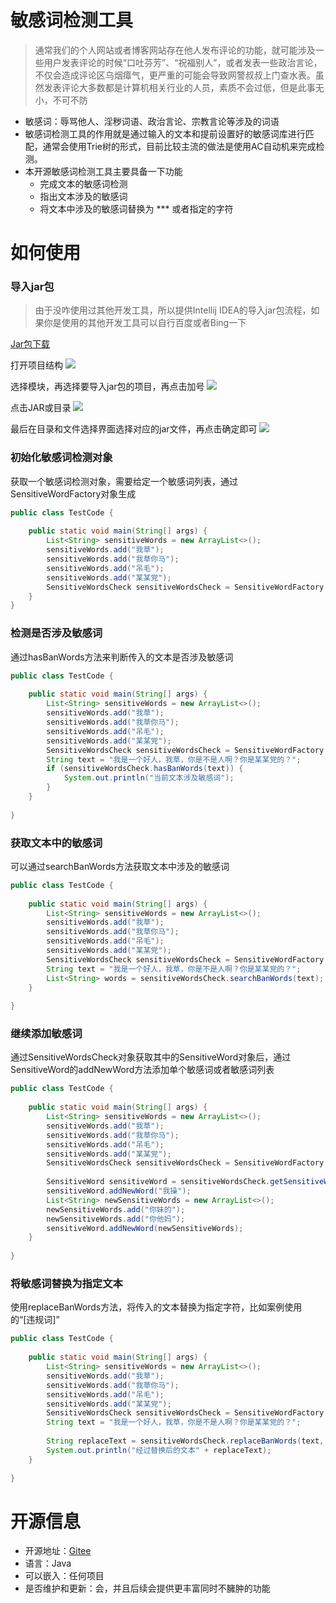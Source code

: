 # 敏感词检测工具
>通常我们的个人网站或者博客网站存在他人发布评论的功能，就可能涉及一些用户发表评论的时候“口吐芬芳”、“祝福别人”，或者发表一些政治言论，不仅会造成评论区乌烟瘴气，更严重的可能会导致网警叔叔上门查水表。虽然发表评论大多数都是计算机相关行业的人员，素质不会过低，但是此事无小，不可不防

- 敏感词：辱骂他人、淫秽词语、政治言论、宗教言论等涉及的词语
- 敏感词检测工具的作用就是通过输入的文本和提前设置好的敏感词库进行匹配，通常会使用Trie树的形式，目前比较主流的做法是使用AC自动机来完成检测。
- 本开源敏感词检测工具主要具备一下功能
	- 完成文本的敏感词检测
	- 指出文本涉及的敏感词
	- 将文本中涉及的敏感词替换为 *** 或者指定的字符

# 如何使用

### 导入jar包
>由于没咋使用过其他开发工具，所以提供Intellij IDEA的导入jar包流程，如果你是使用的其他开发工具可以自行百度或者Bing一下

[Jar包下载](https://blog-oos.paofull.cn/jar/SensitiveWordUtils-1.0.0.jar)

打开项目结构
![](./image/Pasted%20image%2020240401160929.png)

选择模块，再选择要导入jar包的项目，再点击加号
![](./image/Pasted%20image%2020240401161048.png)

点击JAR或目录
![](./image/Pasted%20image%2020240401161417.png)

最后在目录和文件选择界面选择对应的jar文件，再点击确定即可
![](./image/Pasted%20image%2020240401161509.png)


### 初始化敏感词检测对象
获取一个敏感词检测对象，需要给定一个敏感词列表，通过SensitiveWordFactory对象生成
```java
public class TestCode {  
  
	public static void main(String[] args) {  
		List<String> sensitiveWords = new ArrayList<>();  
		sensitiveWords.add("我草");  
		sensitiveWords.add("我草你马");  
		sensitiveWords.add("吊毛");  
		sensitiveWords.add("某某党");  
		SensitiveWordsCheck sensitiveWordsCheck = SensitiveWordFactory.getDefaultSensitiveWordsCheck(sensitiveWords);  
	}  
}
```
### 检测是否涉及敏感词
通过hasBanWords方法来判断传入的文本是否涉及敏感词
```java
public class TestCode {  
  
	public static void main(String[] args) {  
		List<String> sensitiveWords = new ArrayList<>();  
		sensitiveWords.add("我草");  
		sensitiveWords.add("我草你马");  
		sensitiveWords.add("吊毛");  
		sensitiveWords.add("某某党");  
		SensitiveWordsCheck sensitiveWordsCheck = SensitiveWordFactory.getDefaultSensitiveWordsCheck(sensitiveWords);  
		String text = "我是一个好人，我草，你是不是人啊？你是某某党的？";  
		if (sensitiveWordsCheck.hasBanWords(text)) {  
			System.out.println("当前文本涉及敏感词");  
		}  
	}  
  
}
```
### 获取文本中的敏感词
可以通过searchBanWords方法获取文本中涉及的敏感词
```java
public class TestCode {  
  
	public static void main(String[] args) {  
		List<String> sensitiveWords = new ArrayList<>();  
		sensitiveWords.add("我草");  
		sensitiveWords.add("我草你马");  
		sensitiveWords.add("吊毛");  
		sensitiveWords.add("某某党");  
		SensitiveWordsCheck sensitiveWordsCheck = SensitiveWordFactory.getDefaultSensitiveWordsCheck(sensitiveWords);  
		String text = "我是一个好人，我草，你是不是人啊？你是某某党的？";  
		List<String> words = sensitiveWordsCheck.searchBanWords(text);  
	}  
  
}
```
### 继续添加敏感词
通过SensitiveWordsCheck对象获取其中的SensitiveWord对象后，通过SensitiveWord的addNewWord方法添加单个敏感词或者敏感词列表
```java
public class TestCode {  
  
	public static void main(String[] args) {  
		List<String> sensitiveWords = new ArrayList<>();  
		sensitiveWords.add("我草");  
		sensitiveWords.add("我草你马");  
		sensitiveWords.add("吊毛");  
		sensitiveWords.add("某某党");  
		SensitiveWordsCheck sensitiveWordsCheck = SensitiveWordFactory.getDefaultSensitiveWordsCheck(sensitiveWords);  
		 
		SensitiveWord sensitiveWord = sensitiveWordsCheck.getSensitiveWord();  
		sensitiveWord.addNewWord("我操");  
		List<String> newSensitiveWords = new ArrayList<>();  
		newSensitiveWords.add("你妹的");  
		newSensitiveWords.add("你他妈");  
		sensitiveWord.addNewWord(newSensitiveWords);  
	}  
  
}
```
### 将敏感词替换为指定文本
使用replaceBanWords方法，将传入的文本替换为指定字符，比如案例使用的“[违规词]”
```java
public class TestCode {  
  
	public static void main(String[] args) {  
		List<String> sensitiveWords = new ArrayList<>();  
		sensitiveWords.add("我草");  
		sensitiveWords.add("我草你马");  
		sensitiveWords.add("吊毛");  
		sensitiveWords.add("某某党");  
		SensitiveWordsCheck sensitiveWordsCheck = SensitiveWordFactory.getDefaultSensitiveWordsCheck(sensitiveWords);  
		String text = "我是一个好人，我草，你是不是人啊？你是某某党的？";  
		
		String replaceText = sensitiveWordsCheck.replaceBanWords(text, "[违规词]");  
		System.out.println("经过替换后的文本" + replaceText);  
	}  
  
}
```

# 开源信息
- 开源地址：[Gitee](https://gitee.com/Pang-Pi/sensitive-word-util)
- 语言：Java
- 可以嵌入：任何项目
- 是否维护和更新：会，并且后续会提供更丰富同时不臃肿的功能